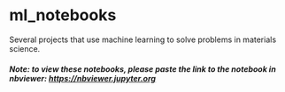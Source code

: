 # ml_notebooks

Several projects that use machine learning to solve problems in materials science.

##### Note: to view these notebooks, please paste the link to the notebook in nbviewer: https://nbviewer.jupyter.org
